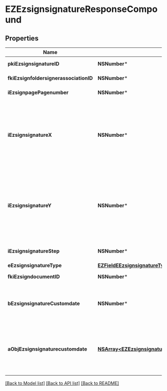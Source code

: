 # EZEzsignsignatureResponseCompound

## Properties
Name | Type | Description | Notes
------------ | ------------- | ------------- | -------------
**pkiEzsignsignatureID** | **NSNumber*** | The unique ID of the Ezsignsignature | 
**fkiEzsignfoldersignerassociationID** | **NSNumber*** | The unique ID of the Ezsignfoldersignerassociation | 
**iEzsignpagePagenumber** | **NSNumber*** | The page number in the Ezsigndocument | 
**iEzsignsignatureX** | **NSNumber*** | The X coordinate (Horizontal) where to put the Ezsignsignature on the page.  Coordinate is calculated at 100dpi (dot per inch). So for example, if you want to put the Ezsignsignature 2 inches from the left border of the page, you would use \&quot;200\&quot; for the X coordinate. | 
**iEzsignsignatureY** | **NSNumber*** | The Y coordinate (Vertical) where to put the signature block on the page.  Coordinate is calculated at 100dpi (dot per inch). So for example, if you want to put the signature block 3 inches from the top border of the page, you would use \&quot;300\&quot; for the Y coordinate. | 
**iEzsignsignatureStep** | **NSNumber*** | The step when the Ezsignsigner will be invited to sign | 
**eEzsignsignatureType** | [**EZFieldEEzsignsignatureType***](EZFieldEEzsignsignatureType.md) |  | 
**fkiEzsigndocumentID** | **NSNumber*** | The unique ID of the Ezsigndocument | 
**bEzsignsignatureCustomdate** | **NSNumber*** | Whether the Ezsignsignature has a custom date format or not. (Only possible when eEzsignsignatureType is \&quot;Name\&quot; or \&quot;Handwritten\&quot;) | [optional] 
**aObjEzsignsignaturecustomdate** | [**NSArray&lt;EZEzsignsignaturecustomdateResponseCompound&gt;***](EZEzsignsignaturecustomdateResponseCompound.md) | An array of custom date blocks that will be filled at the time of signature.  Can only be used if bEzsignsignatureCustomdate is true.  Use an empty array if you don&#39;t want to have a date at all. | [optional] 

[[Back to Model list]](../README.md#documentation-for-models) [[Back to API list]](../README.md#documentation-for-api-endpoints) [[Back to README]](../README.md)


